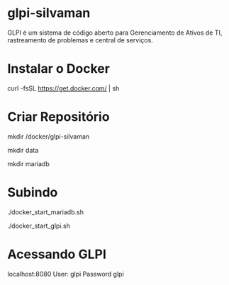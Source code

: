 # glpi-silvaman
GLPI é um sistema de código aberto para Gerenciamento de Ativos de TI, rastreamento de problemas e central de serviços. 

# Instalar o Docker
curl -fsSL https://get.docker.com/ | sh

# Criar Repositório
 mkdir /docker/glpi-silvaman

 mkdir data
 
 mkdir mariadb

# Subindo

./docker_start_mariadb.sh


./docker_start_glpi.sh

# Acessando GLPI
localhost:8080
User: glpi
Password glpi
